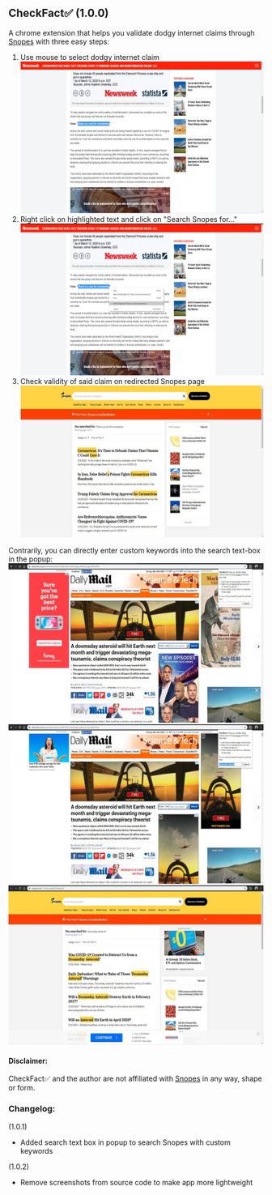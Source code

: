## CheckFact✅ (1.0.0)
A chrome extension that helps you validate dodgy internet claims through [Snopes](https://www.snopes.com/) with three easy steps:
1. Use mouse to select dodgy internet claim
![Step 1](screenshots/screenshot_0.jpg)
2. Right click on highlighted text and click on "Search Snopes for..."
![Step 2](screenshots/screenshot_1.jpg)
3. Check validity of said claim on redirected Snopes page
![Step 3](screenshots/screenshot_2.jpg)

Contrarily, you can directly enter custom keywords into the search text-box in the popup:
![Search_1](screenshots/screenshot_3.jpg)
![Search_2](screenshots/screenshot_4.jpg)
![Search_3](screenshots/screenshot_5.jpg)

#### Disclaimer:
CheckFact✅ and the author are not affiliated with [Snopes](https://www.snopes.com/) in any way, shape or form.

### Changelog:
(1.0.1)
- Added search text box in popup to search Snopes with custom keywords

(1.0.2)
- Remove screenshots from source code to make app more lightweight